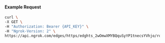 <!-- Code generated for API Clients. DO NOT EDIT. -->

#### Example Request

```bash
curl \
-X GET \
-H "Authorization: Bearer {API_KEY}" \
-H "Ngrok-Version: 2" \
https://api.ngrok.com/edges/https/edghts_2wOmwXMYBQquSyYP1tnecsYVhjo/routes/edghtsrt_2wOmwRgZkW1s5at18UjUbKUdRM0/request_headers
```
